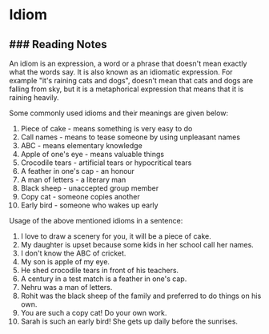 # Idiom

## ### Reading Notes
 An idiom is an expression, a word or a phrase that doesn't mean exactly what the words say. It is also known as an idiomatic expression. For example "it's raining cats and dogs", doesn't mean that cats and dogs are falling from sky, but it is a metaphorical expression that means that it is raining heavily. 
 
 Some commonly used idioms and their meanings are given below:
 
 1. Piece of cake - means something is very easy to do
 2. Call names - means to tease someone by using unpleasant names
 3. ABC - means elementary knowledge
 4. Apple of one's eye - means valuable things 
 5. Crocodile tears - artificial tears or hypocritical tears
 6. A feather in one's cap - an honour 
 7. A man of letters - a literary man
 8. Black sheep - unaccepted group member
 9. Copy cat - someone copies another
 10. Early bird - someone who wakes up early

Usage of the above mentioned idioms in a sentence:

1. I love to draw a scenery for you, it will be a piece of cake.
2. My daughter is upset because some kids in her school call her names.
3. I don't know the ABC of cricket.
4. My son is apple of my eye.
5. He shed crocodile tears in front of his teachers. 
6. A century in a test match is a feather in one's cap.
7. Nehru was a man of letters.
8. Rohit was the black sheep of the family and preferred to do things on his own. 
9. You are such a copy cat! Do your own work. 
10. Sarah is such an early bird! She gets up daily before the sunrises.

